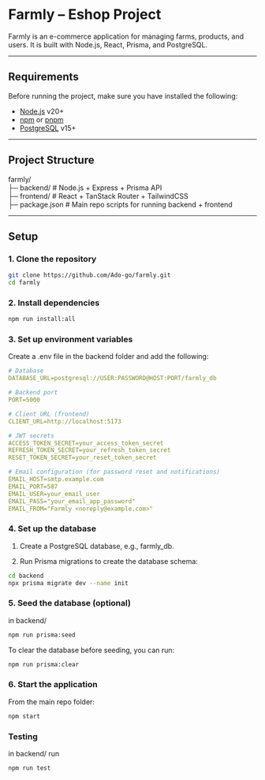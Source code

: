 # Farmly – Eshop Project

Farmly is an e-commerce application for managing farms, products, and users. It is built with Node.js, React, Prisma, and PostgreSQL.

---

## Requirements

Before running the project, make sure you have installed the following:

- [Node.js](https://nodejs.org/) v20+  
- [npm](https://www.npmjs.com/) or [pnpm](https://pnpm.io/)  
- [PostgreSQL](https://www.postgresql.org/) v15+  

---

## Project Structure
farmly/\
├─ backend/ # Node.js + Express + Prisma API\
├─ frontend/ # React + TanStack Router + TailwindCSS\
├─ package.json # Main repo scripts for running backend + frontend

---

## Setup

### 1. Clone the repository
```bash
git clone https://github.com/Ado-go/farmly.git
cd farmly
```
### 2. Install dependencies
```bash
npm run install:all
```

### 3. Set up environment variables
Create a .env file in the backend folder and add the following:
```yaml
# Database
DATABASE_URL=postgresql://USER:PASSWORD@HOST:PORT/farmly_db

# Backend port
PORT=5000

# Client URL (frontend)
CLIENT_URL=http://localhost:5173

# JWT secrets
ACCESS_TOKEN_SECRET=your_access_token_secret
REFRESH_TOKEN_SECRET=your_refresh_token_secret
RESET_TOKEN_SECRET=your_reset_token_secret

# Email configuration (for password reset and notifications)
EMAIL_HOST=smtp.example.com
EMAIL_PORT=587
EMAIL_USER=your_email_user
EMAIL_PASS="your_email_app_password"
EMAIL_FROM="Farmly <noreply@example.com>"
```

### 4. Set up the database

1. Create a PostgreSQL database, e.g., farmly_db.

2. Run Prisma migrations to create the database schema:
```bash
cd backend
npx prisma migrate dev --name init
```

### 5. Seed the database (optional)
in backend/ 
```bash
npm run prisma:seed
```
To clear the database before seeding, you can run:
```bash
npm run prisma:clear
```

### 6. Start the application

From the main repo folder:
```bash
npm start
```

### Testing
in backend/ run
```bash
npm run test
```
